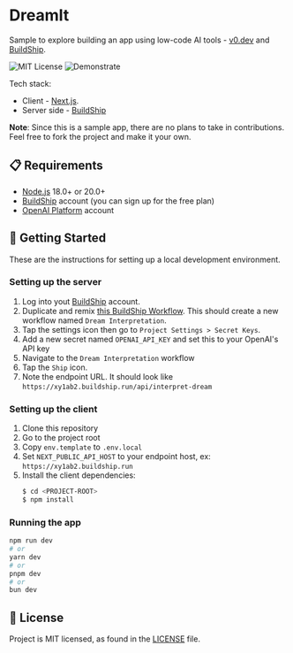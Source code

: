 # DreamIt

Sample to explore building an app using low-code AI tools - [v0.dev](https://v0.de) and [BuildShip](https://buildship.app/).

![MIT License](https://badgen.net/badge/license/MIT/blue)
![Demonstrate](https://badgen.net/badge/stage/demonstrate/green)

Tech stack:
* Client - [Next.js](https://nextjs.org).
* Server side - [BuildShip](https://buildship.app/)

**Note**: Since this is a sample app, there are no plans to take in contributions. Feel free to fork the project and make it your own.

## 📋 Requirements

* [Node.js](https://nodejs.org/en/) 18.0+ or 20.0+ 
* [BuildShip](https://buildship.app/) account (you can sign up for the free plan)
* [OpenAI Platform](https://platform.openai.com/) account

## 🚀 Getting Started

These are the instructions for setting up a local development environment.

### Setting up the server
1. Log into yout [BuildShip](https://buildship.app/) account.
1. Duplicate and remix [this BuildShip Workflow](https://buildship.app/remix/b5282209-ece1-4289-aa1f-123b0cd09743). This should create a new workflow named `Dream Interpretation`.
1. Tap the settings icon then go to `Project Settings > Secret Keys`.
1. Add a new secret named `OPENAI_API_KEY` and set this to your OpenAI's API key
1. Navigate to the `Dream Interpretation` workflow
1. Tap the `Ship` icon.
1. Note the endpoint URL. It should look like `https://xy1ab2.buildship.run/api/interpret-dream`

### Setting up the client

1. Clone this repository
1. Go to the project root
1. Copy `env.template` to `.env.local`
1. Set `NEXT_PUBLIC_API_HOST` to your endpoint host, ex: `https://xy1ab2.buildship.run`
1. Install the client dependencies:
    ```bash
    $ cd <PROJECT-ROOT>
    $ npm install
    ```

### Running the app

```bash
npm run dev
# or
yarn dev
# or
pnpm dev
# or
bun dev
```

## 📄 License

Project is MIT licensed, as found in the [LICENSE][license] file.

[license]: ./LICENSE
